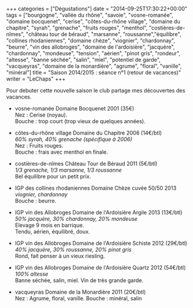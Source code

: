 +++
categories = ["Dégustations"]
date = "2014-09-25T17:30:22+00:00"
tags = ["bourgogne", "vallée du rhône", "savoie", "vosne-romanée", "domaine bocquenet", "cerise", "côtes-du-rhône village", "domaine du chapitre", "syrah", "grenache", "fruits rouges", "menthol", "costières-de-nîmes", "château tour de béraud", "marsanne", "roussanne","équilibre", "collines rhodaniennes", "domaine chèze", "viognier", "chardonnay", "beurre", "vin des allobroges", "domaine de l'ardoisière", "jacquère", "chardonnay", "mondeuse", "tension", "aérien", "pinot gris", "rondeur", "altesse", "banne séchée", "salin", "miel", "potentiel de garde", "vacqueyras", "domaine de la monardière", "agrume", "floral", "vanille", "minéral"]
title = "Saison 2014/2015 : séance n°1 (retour de vacances)"
writer = "LeChaps"
+++

Pour debuter cette nouvelle saison le club partage mes découvertes des vacances.

* vosne-romanée Domaine Bocquenet 2001 (35€)  
Nez : Cerise (noyau).  
Bouche : trop court (trop vieux de quelques années).

* côtes-du-rhône village Domaine du Chapitre 2006 (14€/btl) <i class="fa fa-plus-circle"></i>  
_60% syrah, 40% grenache (spécifique à 2006)_  
Nez : Fruits rouges.  
Bouche : frais avec menthol en finale.  

* costières-de-nîmes Château Tour de Béraud 2011 (5€/btl) <i class="fa fa-plus-circle"></i>  
_1/3 grenache, 1/3 marsanne, 1/3 roussanne_  
Bel équilibre pour un petit prix.

* IGP des collines rhodaniennes Domaine Chèze cuvée 50/50 2013
_viognier, chardonnay_  
Bouche : beurre.  

* IGP vin des Allobroges Domaine de l'Ardoisière Argile 2013 (13€/btl) <i class="fa fa-plus-circle"></i> <i class="fa fa-plus-circle"></i>  
_50% jacquère, 30% chardonnay, 20% mondeuse_  
Elevage 9 mois en barrique.  
Tendu, aérien, équilibré, doux.

* IGP vin des Allobroges Domaine de l'Ardoisière Schiste 2012 (29€/btl)  
_40% jacquère, 30% roussanne, 20% pinot gris_  
Rond, fait penser à un vieux riesling.

* IGP vin des Allobroges Domaine de l'Ardoisière Quartz 2012 (54€/btl)  
_100% altesse_  
Banne séchée, salin, miel. Vin de très grande garde.  

* vacqueyras Domaine de la Monardière 2011 (20€/btl) <i class="fa fa-plus-circle"></i>  
Nez : Agrume, floral, vanille.
Bouche : minéral, salin
